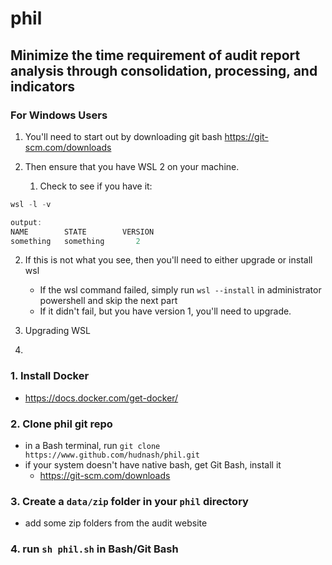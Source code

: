 # phil

## Minimize the time requirement of audit report analysis through consolidation, processing, and indicators

### For Windows Users

1. You'll need to start out by downloading git bash <https://git-scm.com/downloads>

2. Then ensure that you have WSL 2 on your machine.

   1. Check to see if you have it:

  ```powershell
  wsl -l -v

  output:
  NAME        STATE        VERSION
  something   something       2 
  ```

   2. If this is not what you see, then you'll need to either upgrade or install wsl

      - If the wsl command failed, simply run  ```wsl --install```  in administrator powershell and skip the next part
      - If it didn't fail, but you have version 1, you'll need to upgrade.

   3. Upgrading WSL
   4.

### 1. Install Docker

- <https://docs.docker.com/get-docker/>

### 2. Clone phil git repo

- in a Bash terminal, run ```git clone https://www.github.com/hudnash/phil.git```
- if your system doesn't have native bash, get Git Bash, install it
  - <https://git-scm.com/downloads>

### 3. Create a ```data/zip``` folder in your ```phil``` directory

- add some zip folders from the audit website

### 4. run ```sh phil.sh``` in Bash/Git Bash
